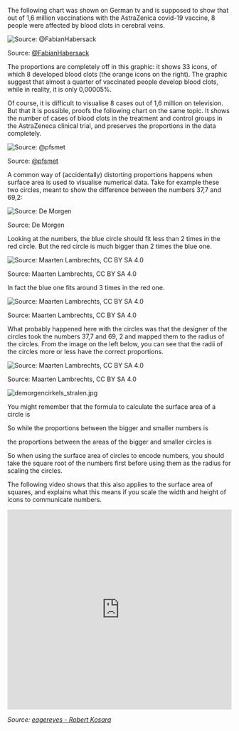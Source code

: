 <script>
	import Katex from "$lib/components/Katex.svelte"
</script>

The following chart was shown on German tv and is supposed to show that out of 1,6 million vaccinations with the AstraZenica covid-19 vaccine, 8 people were affected by blood clots in cerebral veins.

![Source: [@FabianHabersack](https://twitter.com/FabianHabersack/status/1372528459822555141)](Pitfalls%20in%20dataviz%20scales%20and%20proportions%20c55dba398451424aa684d319018f8380/impfungen-ard.jpg)

Source: [@FabianHabersack](https://twitter.com/FabianHabersack/status/1372528459822555141)

The proportions are completely off in this graphic: it shows 33 icons, of which 8 developed blood clots (the orange icons on the right). The graphic suggest that almost a quarter of vaccinated people develop blood clots, while in reality, it is only 0,00005%.

Of course, it is difficult to visualise 8 cases out of 1,6 million on television. But that it is possible, proofs the following chart on the same topic. It shows the number of cases of blood clots in the treatment and control groups in the AstraZeneca clinical trial, and preserves the proportions in the data completely.

![Source: [@pfsmet](https://twitter.com/pfsmet/status/1371544322735288321)](Pitfalls%20in%20dataviz%20scales%20and%20proportions%20c55dba398451424aa684d319018f8380/blood-clots-philippe-desmet.png)

Source: [@pfsmet](https://twitter.com/pfsmet/status/1371544322735288321)

A common way of (accidentally) distorting proportions happens when surface area is used to visualise numerical data. Take for example these two circles, meant to show the difference between the numbers 37,7 and 69,2:

![Source: De Morgen](Pitfalls%20in%20dataviz%20scales%20and%20proportions%20c55dba398451424aa684d319018f8380/demorgen-cirkels.jpg)

Source: De Morgen

 Looking at the numbers, the blue circle should fit less than 2 times in the red circle. But the red circle is much bigger than 2 times the blue one.

![Source: Maarten Lambrechts, CC BY SA 4.0](Pitfalls%20in%20dataviz%20scales%20and%20proportions%20c55dba398451424aa684d319018f8380/demorgencirkels_nooverlap.jpg)

Source: Maarten Lambrechts, CC BY SA 4.0

In fact the blue one fits around 3 times in the red one.

![Source: Maarten Lambrechts, CC BY SA 4.0](Pitfalls%20in%20dataviz%20scales%20and%20proportions%20c55dba398451424aa684d319018f8380/demorgencirkels_allcirkels.jpg)

Source: Maarten Lambrechts, CC BY SA 4.0

What probably happened here with the circles was that the designer of the circles took the numbers 37,7 and 69, 2 and mapped them to the radius of the circles. From the image on the left below, you can see that the radii of the circles more or less have the correct proportions.

![Source: Maarten Lambrechts, CC BY SA 4.0](Pitfalls%20in%20dataviz%20scales%20and%20proportions%20c55dba398451424aa684d319018f8380/demorgencirkels_staven.jpg)

Source: Maarten Lambrechts, CC BY SA 4.0

![demorgencirkels_stralen.jpg](Pitfalls%20in%20dataviz%20scales%20and%20proportions%20c55dba398451424aa684d319018f8380/demorgencirkels_stralen.jpg)

You might remember that the formula to calculate the surface area of a circle is

<p class="center">
<Katex math={"area = \pi*radius^2"}></Katex>
</p>

So while the proportions between the bigger and smaller numbers is

<p class="center">
<Katex math={"69,2/37,7 = 1,84"}></Katex>
</p>

the proportions between the areas of the bigger and smaller circles is

<p class="center">
<Katex math={"\pi*69,2^2/\pi*37,7^2 = 69,2^2/37,7^2 = 4788/1421 = 3,37"}></Katex>
</p>

So when using the surface area of circles to encode numbers, you should take the square root of the numbers first before using them as the radius for scaling the circles.

The following video shows that this also applies to the surface area of squares, and explains what this means if you scale the width and height of icons to communicate numbers.

<iframe width="100%" height="450" src="https://www.youtube.com/embed/BW3YNLsmn8U" title="YouTube video player" frameborder="0" allow="accelerometer; autoplay; clipboard-write; encrypted-media; gyroscope; picture-in-picture; web-share" allowfullscreen></iframe>

_Source: [eagereyes - Robert Kosara](https://eagereyes.org/eagereyestv/new-video-linear-vs-quadratic-change)_